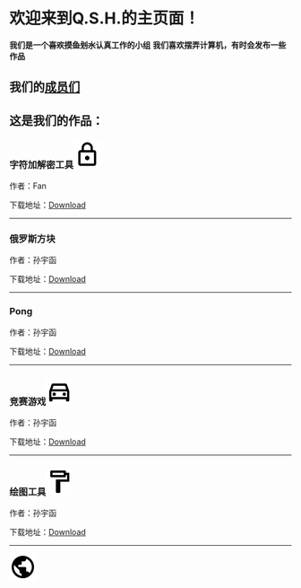 # 欢迎来到Q.S.H.的主页面！
**我们是一个~~喜欢摸鱼划水~~认真工作的小组**
**我们喜欢摆弄计算机，有时会发布一些作品**

## 我们的[成员们](members)
## 这是我们的作品：

### 字符加解密工具![](assets\img\lock.svg)
作者：Fan

下载地址：[Download](https://github.com/LinclonFan/linclonfan.github.io/releases/download/1.o/character-encryption-and-decryption.zip)

---

### 俄罗斯方块

作者：孙宇函

下载地址：[Download](https://www.lanzous.com/i8r23af)

---

### Pong

作者：孙宇函

下载地址：[Download](https://www.lanzous.com/i8r23fa)

---

### 竞赛游戏![](assets\img\car.svg)

作者：孙宇函

下载地址：[Download](https://www.lanzous.com/i8r23di)

---

### 绘图工具![](assets\img\paint.svg)

作者：孙宇函

下载地址：[Download](https://www.lanzous.com/i8r23ch)

---









![](assets\img\public.svg)